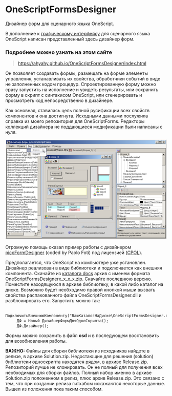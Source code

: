 # OneScriptFormsDesigner
Дизайнер форм для сценарного языка OneScript.

В дополнение к [графическому интерфейсу](https://github.com/ahyahy/OneScriptForms) для сценарного языка OneScript написан представленный здесь дизайнер форм.

### Подробнее можно узнать на этом сайте

> <https://ahyahy.github.io/OneScriptFormsDesigner/index.html>

Он позволяет создавать формы, размещать на форме элементы управления, устанавливать их свойства, обработчики событий в виде не заполненных кодом процедур. Спроектированную форму можно сразу запустить на исполнение и увидеть результаты, или сохранить форму в скрипт с синтакисом OneScript, или сгенерировать и просмотреть код непосредственно в дизайнере.

Как основная, ставилась цель полной русификации всех свойств компонентов и она достигнута. Исходными данными послужила справка из моего репозитория для OneScriptForms. Редакторы коллекций дизайнера не поддающиеся модификации были написаны с нуля.

![Дизайнер](https://github.com/ahyahy/OneScriptFormsDesigner/blob/main/docs/OneScriptFormsDesigner.png)

Огромную помощь оказал пример работы с дизайнером [picoFormDesigner](https://www.codeproject.com/Articles/60175/The-DesignSurface-Extended-Class-is-Back-Together) (coded by Paolo Foti) под лицензией ([CPOL](https://www.codeproject.com/info/cpol10.aspx)).

Предполагается, что OneScript на компьютере уже установлен. Дизайнер реализован в виде библиотеки и подключается как внешняя компонента.
Скачайте из [каталога docs](https://github.com/ahyahy/OneScriptFormsDesigner/tree/main/docs) архив с именем формата OneScriptFormsDesignerх_х_х_х.zip. Скачайте последнюю версию. Поместите находящуюся в архиве библиотеку, в какой либо каталог на диске. Возможно будет необходимо правой кнопкой мыши вызвать свойства распакованного файла OneScriptFormsDesigner.dll и разблокировать его. 
Запустить можно так:

```bsl
     ПодключитьВнешнююКомпоненту("ВашКаталогНаДиске\OneScriptFormsDesigner.dll");
     ДФ = Новый ДизайнерФормДляОдноСкрипта();
     ДФ.Дизайнер();
```

Формы можно сохранить в файл **osd** и в последующем восстановить для возобновления работы.

**ВАЖНО:** Файлы для сборки библиотеки из исходников найдете в релизе, в архиве Solution.zip. Недостающие для решения (solution) библиотеки односкрипта находятся рядом, в архиве Release.zip. Репозиторий лучше не клонировать. Он не полный для получения всех необходимых для сборки файлов. Полный набор именно в архиве Solution.zip положенном в релиз, плюс архив Release.zip. Это связано с тем, что при создании релиза гитхабом искажаются некоторые данные. Вышел из положения пока таким способом.
